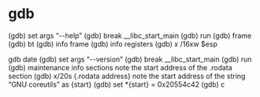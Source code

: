 

# gdb 
(gdb) set args “--help”
(gdb) break __libc_start_main
(gdb) run
(gdb) frame
(gdb) bt
(gdb) info frame
(gdb) info registers
(gdb) x /16xw $esp

gdb date
(gdb) set args “--version”
(gdb) break __libc_start_main
(gdb) run
(gdb) maintenance info sections
note the start address of the .rodata section
(gdb) x/20s {.rodata address}
note the start address of the string “GNU coreutils” as {start}
(gdb) set *{start} = 0x20554c42
(gdb) c
